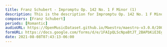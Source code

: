 ```yaml
---
title: Franz Schubert - Impromptu Op. 142 No. 1 F Minor (1)
description: This is the description for Impromptu Op. 142 No. 1 F Minor by Franz Schubert
composers: [Franz Schubert]
periods: [Romantic]
audioURL: https://OpenMusicDataset.github.io/Maestro/maestro-v3.0.0/2008/MIDI-Unprocessed_06_R2_2008_01-05_ORIG_MID--AUDIO_06_R2_2008_wav--3.midi
formURL: https://docs.google.com/forms/d/e/1FAIpQLScNpaBtJT_2BAPbKiE3EgAM83JEmfw8Cqz-dQti9RSeefH__A/viewform
date: 2021-08-08T07:43:13-06:00
---
```

